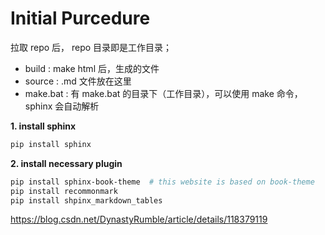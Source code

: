 

# Initial Purcedure

拉取 repo 后， repo 目录即是工作目录；

- build : make html 后，生成的文件
- source : .md 文件放在这里
- make.bat : 有 make.bat 的目录下（工作目录），可以使用 make 命令， sphinx 会自动解析


**1. install sphinx**
```bash
pip install sphinx
```

**2. install necessary plugin**
```bash
pip install sphinx-book-theme  # this website is based on book-theme
pip install recommonmark
pip install shpinx_markdown_tables
```


https://blog.csdn.net/DynastyRumble/article/details/118379119


